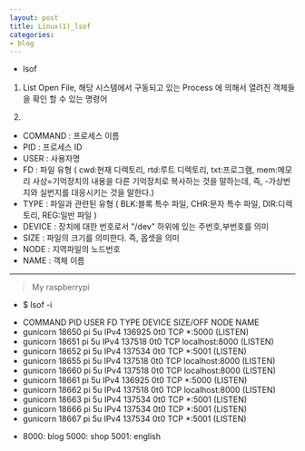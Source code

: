 ```yaml
---
layout: post
title: Linux(1)_lsof
categories:
- blog
---
```

* lsof

1. List Open File, 해당 시스템에서 구동되고 있는 Process 에 의해서 열려진 객체들을 확인 할 수 있는 명령어

2. 
- COMMAND : 프로세스 이름
- PID : 프로세스 ID
- USER : 사용자명
- FD : 파일 유형 ( cwd:현재 디렉토리, rtd:루트 디렉토리, txt:프로그램, mem:메모리 사상=기억장치의 내용을 다른 기억장치로 복사하는 것을 말하는데, 즉, -가상번지와 실번지를 대응시키는 것을 말한다.)
- TYPE : 파일과 관련된 유형 ( BLK:블록 특수 파일, CHR:문자 특수 파일, DIR:디렉토리, REG:일반 파일 )
- DEVICE : 장치에 대한 번호로서 "/dev" 하위에 있는 주번호,부번호를 의미
- SIZE : 파일의 크기를 의미한다. 즉, 옵셋을 의미
- NODE : 지역파일의 노드번호
- NAME : 객체 이름

---
> My raspberrypi
* $ lsof -i 
 - COMMAND    PID USER   FD   TYPE DEVICE SIZE/OFF NODE NAME
 - gunicorn 18650   pi    5u  IPv4 136925      0t0  TCP *:5000 (LISTEN)
 - gunicorn 18651   pi    5u  IPv4 137518      0t0  TCP localhost:8000 (LISTEN)
 - gunicorn 18652   pi    5u  IPv4 137534      0t0  TCP *:5001 (LISTEN)
 - gunicorn 18655   pi    5u  IPv4 137518      0t0  TCP localhost:8000 (LISTEN)
 - gunicorn 18660   pi    5u  IPv4 137518      0t0  TCP localhost:8000 (LISTEN)
 - gunicorn 18661   pi    5u  IPv4 136925      0t0  TCP *:5000 (LISTEN)
 - gunicorn 18662   pi    5u  IPv4 137518      0t0  TCP localhost:8000 (LISTEN)
 - gunicorn 18663   pi    5u  IPv4 137534      0t0  TCP *:5001 (LISTEN)
 - gunicorn 18666   pi    5u  IPv4 137534      0t0  TCP *:5001 (LISTEN)
 - gunicorn 18667   pi    5u  IPv4 137534      0t0  TCP *:5001 (LISTEN)
* 8000: blog 5000: shop 5001: english
